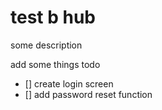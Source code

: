 # test b hub

some description

add some things todo

- [] create login screen
- [] add password reset function
